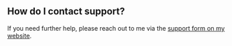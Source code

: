 ## <a name="support"></a> How do I contact support?

If you need further help, please reach out to me via the [support form on my website](https://themeofthecrop.com/about/support).
